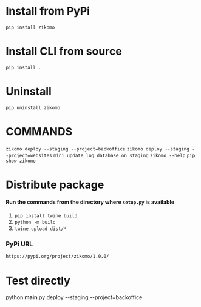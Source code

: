 # Install from PyPi
`pip install zikomo`

# Install CLI from source
`pip install .`

# Uninstall
`pip uninstall zikomo`

# COMMANDS
`zikomo deploy --staging --project=backoffice`
`zikomo deploy --staging --project=websites`
`mini update log database on staging`
`zikomo --help`
`pip show zikomo`

# Distribute package
#### Run the commands from the directory where `setup.py` is available
1. `pip install twine build`
2. `python -m build`
3. `twine upload dist/*`

### PyPi URL
`https://pypi.org/project/zikomo/1.0.0/`





# Test directly
python __main__.py deploy --staging --project=backoffice
